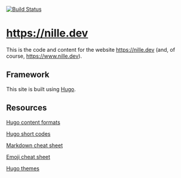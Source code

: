 [![Build Status](https://travis-ci.com/nille/website-nille-dev.svg?branch=master)](https://travis-ci.com/nille/website-nille-dev)

# https://nille.dev
This is the code and content for the website https://nille.dev (and, of course, https://www.nille.dev). 

## Framework
This site is built using [Hugo](https://gohugo.io/). 

## Resources 
[Hugo content formats](https://gohugo.io/content-management/formats/)

[Hugo short codes](https://gohugo.io/content-management/shortcodes/)

[Markdown cheat sheet](https://sourceforge.net/p/hugo-generator/wiki/markdown_syntax/)

[Emoji cheat sheet](https://www.webfx.com/tools/emoji-cheat-sheet/)

[Hugo themes](https://themes.gohugo.io/)
